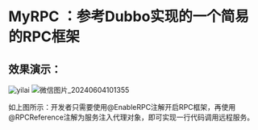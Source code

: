 # MyRPC ：参考Dubbo实现的一个简易的RPC框架

## 效果演示：
![yilai](https://github.com/15zed/MyRPC/assets/108381807/d5a9b295-a8bf-422d-b026-d6ee5782ef9d)
![微信图片_20240604101355](https://github.com/15zed/MyRPC/assets/108381807/799b3142-578c-44d6-8f1f-f4a7be081d7d)

如上图所示：开发者只需要使用@EnableRPC注解开启RPC框架，再使用@RPCReference注解为服务注入代理对象，即可实现一行代码调用远程服务。
